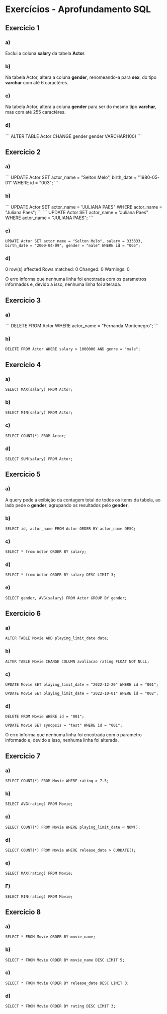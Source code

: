 # Exercícios - Aprofundamento SQL

## Exercício 1

### a)
Exclui a coluna **salary** da tabela **Actor**.

### b)
Na tabela Actor, altera a coluna **gender**, renomeando-a para **sex**, do tipo **varchar** com até 6 caractéres.

### c)
Na tabela Actor, altera a coluna **gender** para ser do mesmo tipo **varchar**, mas com até 255 caractéres.

### d)
´´´
ALTER TABLE Actor CHANGE gender gender VARCHAR(100)
´´´


## Exercício 2

### a)
´´´
UPDATE Actor SET actor_name = "Selton Melo", birth_date = "1980-05-01" WHERE id = "003";
´´´

### b)
´´´
UPDATE Actor SET actor_name = "JULIANA PAES" WHERE actor_name = "Juliana Paes";
´´´
´´´
UPDATE Actor SET actor_name = "Juliana Paes" WHERE actor_name = "JULIANA PAES";
´´´

### c)
```
UPDATE Actor SET actor_name = "Selton Melo", salary = 333333, birth_date = "2000-04-09", gender = "male" WHERE id = "005";
```


### d)
0 row(s) affected Rows matched: 0  Changed: 0  Warnings: 0

O erro informa que nenhuma linha foi encotrada com os parametros informados e, devido a isso, nenhuma linha foi alterada.



## Exercício 3

### a)
´´´
DELETE FROM Actor WHERE actor_name = "Fernanda Montenegro";
´´´

### b)
```
DELETE FROM Actor WHERE salary > 1000000 AND genre = "male";
```


## Exercício 4

### a)
```
SELECT MAX(salary) FROM Actor;
```

### b)
```
SELECT MIN(salary) FROM Actor;
```

### c)
```
SELECT COUNT(*) FROM Actor;
```

### d)
```
SELECT SUM(salary) FROM Actor;
```


## Exercício 5

### a)
A query pede a exibição da contagem total de todos os items da tabela, ao lado pede o **gender**, agrupando os resultados pelo **gender**.

### b)
```
SELECT id, actor_name FROM Actor ORDER BY actor_name DESC;
```

### c)
```
SELECT * from Actor ORDER BY salary;
```

### d)
```
SELECT * from Actor ORDER BY salary DESC LIMIT 3;
```

### e)
```
SELECT gender, AVG(salary) FROM Actor GROUP BY gender;
```


## Exercício 6

### a)
```
ALTER TABLE Movie ADD playing_limit_date date;
```


### b)
```
ALTER TABLE Movie CHANGE COLUMN avaliacao rating FLOAT NOT NULL;
```


### c)
```
UPDATE Movie SET playing_limit_date = "2022-12-20" WHERE id = "001";
```
```
UPDATE Movie SET playing_limit_date = "2022-10-01" WHERE id = "002";
```


### d)
```
DELETE FROM Movie WHERE id = "001";
```
```
UPDATE Movie SET synopsis = "test" WHERE id = "001";
```
O erro informa que nenhuma linha foi encotrada com o parametro informado e, devido a isso, nenhuma linha foi alterada.


## Exercício 7

### a)
```
SELECT COUNT(*) FROM Movie WHERE rating > 7.5;
```

### b)
```
SELECT AVG(rating) FROM Movie;
```

### c)
```
SELECT COUNT(*) FROM Movie WHERE playing_limit_date < NOW();
```

### d)
```
SELECT COUNT(*) FROM Movie WHERE release_date > CURDATE();
```


### e)
```
SELECT MAX(rating) FROM Movie;
```

### F)
```
SELECT MIN(rating) FROM Movie;
```


## Exercício 8

### a)
```
SELECT * FROM Movie ORDER BY movie_name;
```

### b)
```
SELECT * FROM Movie ORDER BY movie_name DESC LIMIT 5;
```

### c)
```
SELECT * FROM Movie ORDER BY release_date DESC LIMIT 3;
```

### d)
```
SELECT * FROM Movie ORDER BY rating DESC LIMIT 3;
```
